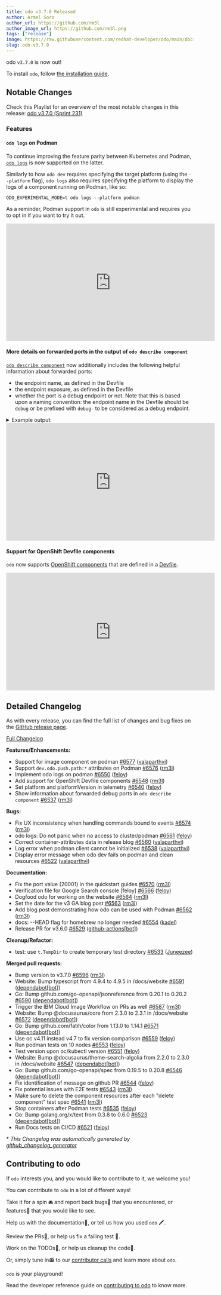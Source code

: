 ```yaml
---
title: odo v3.7.0 Released
author: Armel Soro
author_url: https://github.com/rm3l
author_image_url: https://github.com/rm3l.png
tags: ["release"]
image: https://raw.githubusercontent.com/redhat-developer/odo/main/docs/website/static/img/logo.png
slug: odo-v3.7.0
---
```


odo `v3.7.0` is now out!

<!--truncate-->

To install `odo`, follow [the installation guide](../docs/overview/installation).

## Notable Changes
Check this Playlist for an overview of the most notable changes in this release: [odo v3.7.0 (Sprint 231)](https://www.youtube.com/playlist?list=PLGMB2PY4SNOotRYGDzmijWs2QFU2dJ4e8)

### Features

#### `odo logs` on Podman

To continue improving the feature parity between Kubernetes and Podman, [`odo logs`](../docs/command-reference/logs) is now supported on the latter.

Similarly to how `odo dev` requires specifying the target platform (using the `--platform` flag), `odo logs` also requires specifying the platform to display the logs of a component running on Podman, like so:

```
ODO_EXPERIMENTAL_MODE=t odo logs --platform podman
```

As a reminder, Podman support in `odo` is still experimental and requires you to opt in if you want to try it out.

<iframe width="560" height="315" src="https://www.youtube.com/embed/K5GsDFEgCW0" title="YouTube video player" frameborder="0" allow="accelerometer; autoplay; clipboard-write; encrypted-media; gyroscope; picture-in-picture; web-share" allowfullscreen></iframe>

#### More details on forwarded ports in the output of `odo describe component`

[`odo describe component`](../docs/command-reference/describe-component) now additionally includes the following helpful information about forwarded ports:
- the endpoint name, as defined in the Devfile
- the endpoint exposure, as defined in the Devfile
- whether the port is a debug endpoint or not. Note that this is based upon a naming convention: the endpoint name in the Devfile should be `debug` or be prefixed with `debug-` to be considered as a debug endpoint.

<details>
  <summary>Example output:</summary>

<table>
<thead>
<tr>
<td>Normal output</td>
<td>JSON output</td>
</tr>
</thead>
<tbody>
<tr>
<td>


  ```shell
  $ odo describe component

[...]

  Forwarded ports:
   •  127.0.0.1:20001 -> cont:3000
      # highlight-start
      Name: http-node
      # highlight-end
   •  127.0.0.1:20002 -> cont:5858
      # highlight-start
      Name: debug
      Exposure: none
      Debug: true
      # highlight-end
   •  127.0.0.1:20003 -> cont2:5005
      # highlight-start
      Name: debug-2
      Exposure: internal
      Debug: true
      # highlight-end

[...]
  ```

</td>
<td>

```json
$ odo describe component -o json
{
  [...]
  "devForwardedPorts": [
    {
      "containerName": "cont",
      # highlight-start
      "portName": "http-node",
      "isDebug": false,
      # highlight-end
      "localAddress": "127.0.0.1",
      "localPort": 20001,
      "containerPort": 3000
    },
    {
      "containerName": "cont",
      # highlight-start
      "portName": "debug",
      "isDebug": true,
      "exposure": "none"
      # highlight-end
      "localAddress": "127.0.0.1",
      "localPort": 20002,
      "containerPort": 5858
    },
    {
      "containerName": "cont2",
      # highlight-start
      "portName": "debug-2",
      "isDebug": true,
      "exposure": "internal"
      # highlight-end
      "localAddress": "127.0.0.1",
      "localPort": 20003,
      "containerPort": 5005
    }
  ],
  [...]
}
```

</td>
</tr>
</tbody>
</table>

</details>

<iframe width="560" height="315" src="https://www.youtube.com/embed/LXOejxjAprA" title="YouTube video player" frameborder="0" allow="accelerometer; autoplay; clipboard-write; encrypted-media; gyroscope; picture-in-picture; web-share" allowfullscreen></iframe>

#### Support for OpenShift Devfile components

`odo` now supports [OpenShift components](https://devfile.io/docs/2.2.0/adding-a-kubernetes-or-openshift-component) that are defined in a [Devfile](https://devfile.io/).

<iframe width="560" height="315" src="https://www.youtube.com/embed/Fo2BSsrRDEU" title="YouTube video player" frameborder="0" allow="accelerometer; autoplay; clipboard-write; encrypted-media; gyroscope; picture-in-picture; web-share" allowfullscreen></iframe>

## Detailed Changelog

As with every release, you can find the full list of changes and bug fixes on the [GitHub release page](https://github.com/redhat-developer/odo/releases/tag/v3.7.0).

[Full Changelog](https://github.com/redhat-developer/odo/compare/v3.6.0...v3.7.0)

**Features/Enhancements:**

- Support for image component on podman [\#6577](https://github.com/redhat-developer/odo/pull/6577) ([valaparthvi](https://github.com/valaparthvi))
- Support `dev.odo.push.path:*` attributes on Podman [\#6576](https://github.com/redhat-developer/odo/pull/6576) ([rm3l](https://github.com/rm3l))
- Implement odo logs on podman [\#6550](https://github.com/redhat-developer/odo/pull/6550) ([feloy](https://github.com/feloy))
- Add support for OpenShift Devfile components [\#6548](https://github.com/redhat-developer/odo/pull/6548) ([rm3l](https://github.com/rm3l))
- Set platform and platformVersion in telemetry [\#6540](https://github.com/redhat-developer/odo/pull/6540) ([feloy](https://github.com/feloy))
- Show information about forwarded debug ports in `odo describe component` [\#6537](https://github.com/redhat-developer/odo/pull/6537) ([rm3l](https://github.com/rm3l))

**Bugs:**

- Fix UX inconsistency when handling commands bound to events [\#6574](https://github.com/redhat-developer/odo/pull/6574) ([rm3l](https://github.com/rm3l))
- odo logs: Do not panic when no access to cluster/podman [\#6561](https://github.com/redhat-developer/odo/pull/6561) ([feloy](https://github.com/feloy))
- Correct container-attributes data in release blog [\#6560](https://github.com/redhat-developer/odo/pull/6560) ([valaparthvi](https://github.com/valaparthvi))
- Log error when podman client cannot be initialized [\#6538](https://github.com/redhat-developer/odo/pull/6538) ([valaparthvi](https://github.com/valaparthvi))
- Display error message when odo dev fails on podman and clean resources [\#6522](https://github.com/redhat-developer/odo/pull/6522) ([valaparthvi](https://github.com/valaparthvi))

**Documentation:**

- Fix the port value \(20001\) in the quickstart guides [\#6570](https://github.com/redhat-developer/odo/pull/6570) ([rm3l](https://github.com/rm3l))
- Verification file for Google Search console \[feloy\] [\#6566](https://github.com/redhat-developer/odo/pull/6566) ([feloy](https://github.com/feloy))
- Dogfood odo for working on the website [\#6564](https://github.com/redhat-developer/odo/pull/6564) ([rm3l](https://github.com/rm3l))
- Set the date for the v3 GA blog post [\#6563](https://github.com/redhat-developer/odo/pull/6563) ([rm3l](https://github.com/rm3l))
- Add blog post demonstrating how odo can be used with Podman [\#6562](https://github.com/redhat-developer/odo/pull/6562) ([rm3l](https://github.com/rm3l))
- docs: --HEAD flag for homebrew no longer needed [\#6554](https://github.com/redhat-developer/odo/pull/6554) ([kadel](https://github.com/kadel))
- Release PR for v3.6.0 [\#6529](https://github.com/redhat-developer/odo/pull/6529) ([github-actions[bot]](https://github.com/apps/github-actions))

**Cleanup/Refactor:**

- test: use `t.TempDir` to create temporary test directory [\#6533](https://github.com/redhat-developer/odo/pull/6533) ([Juneezee](https://github.com/Juneezee))

**Merged pull requests:**

- Bump version to v3.7.0 [\#6596](https://github.com/redhat-developer/odo/pull/6596) ([rm3l](https://github.com/rm3l))
- Website: Bump typescript from 4.9.4 to 4.9.5 in /docs/website [\#6591](https://github.com/redhat-developer/odo/pull/6591) ([dependabot[bot]](https://github.com/apps/dependabot))
- Go: Bump github.com/go-openapi/jsonreference from 0.20.1 to 0.20.2 [\#6590](https://github.com/redhat-developer/odo/pull/6590) ([dependabot[bot]](https://github.com/apps/dependabot))
- Trigger the IBM Cloud Image Workflow on PRs as well [\#6587](https://github.com/redhat-developer/odo/pull/6587) ([rm3l](https://github.com/rm3l))
- Website: Bump @docusaurus/core from 2.3.0 to 2.3.1 in /docs/website [\#6572](https://github.com/redhat-developer/odo/pull/6572) ([dependabot[bot]](https://github.com/apps/dependabot))
- Go: Bump github.com/fatih/color from 1.13.0 to 1.14.1 [\#6571](https://github.com/redhat-developer/odo/pull/6571) ([dependabot[bot]](https://github.com/apps/dependabot))
- Use oc v4.11 instead v4.7 to fix version comparison [\#6559](https://github.com/redhat-developer/odo/pull/6559) ([feloy](https://github.com/feloy))
- Run podman tests on 10 nodes [\#6553](https://github.com/redhat-developer/odo/pull/6553) ([feloy](https://github.com/feloy))
- Test version upon oc/kubectl version [\#6551](https://github.com/redhat-developer/odo/pull/6551) ([feloy](https://github.com/feloy))
- Website: Bump @docusaurus/theme-search-algolia from 2.2.0 to 2.3.0 in /docs/website [\#6547](https://github.com/redhat-developer/odo/pull/6547) ([dependabot[bot]](https://github.com/apps/dependabot))
- Go: Bump github.com/go-openapi/spec from 0.19.5 to 0.20.8 [\#6546](https://github.com/redhat-developer/odo/pull/6546) ([dependabot[bot]](https://github.com/apps/dependabot))
- Fix identification of message on github PR [\#6544](https://github.com/redhat-developer/odo/pull/6544) ([feloy](https://github.com/feloy))
- Fix potential issues with E2E tests [\#6543](https://github.com/redhat-developer/odo/pull/6543) ([rm3l](https://github.com/rm3l))
- Make sure to delete the component resources after each "delete component" test spec [\#6541](https://github.com/redhat-developer/odo/pull/6541) ([rm3l](https://github.com/rm3l))
- Stop containers after Podman tests [\#6535](https://github.com/redhat-developer/odo/pull/6535) ([feloy](https://github.com/feloy))
- Go: Bump golang.org/x/text from 0.3.8 to 0.6.0 [\#6523](https://github.com/redhat-developer/odo/pull/6523) ([dependabot[bot]](https://github.com/apps/dependabot))
- Run Docs tests on CI/CD [\#6521](https://github.com/redhat-developer/odo/pull/6521) ([feloy](https://github.com/feloy))



\* *This Changelog was automatically generated by [github_changelog_generator](https://github.com/github-changelog-generator/github-changelog-generator)*

## Contributing to odo

If `odo` interests you, and you would like to contribute to it, we welcome you!

You can contribute to `odo` in a lot of different ways!

Take it for a spin 🚘 and report back bugs🐞 that you encountered, or features🌟 that you would like to see.

Help us with the documentation📜, or tell us how you used `odo` 🖍.

Review the PRs👀, or help us fix a failing test 🚩.

Work on the TODOs📝, or help us cleanup the code🚮.

Or, simply tune in📻 to our [contributor calls](https://github.com/redhat-developer/odo#meetings) and learn more about `odo`.

`odo` is your playground!

Read the developer reference guide on [contributing to odo](/docs/development/contribution) to know more.
